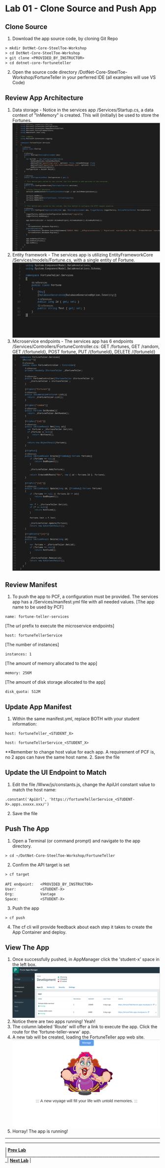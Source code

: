 [vsCodeStartupCs]: img/vsCodeStartupCs.png " "
[vsCodeFortuneControllerCs]: img/vsCodeFortuneControllerCs.png " "
[vsCodeFortuneCs]: img/vsCodeFortuneCs.png " "
[appManagerAppsPage]: img/appManagerAppsPage.png " "
[fortuneTellerWebSite]: img/fortuneTellerWebSite.png " "

# Lab 01 - Clone Source and Push App

## Clone Source

1. Download the app source code, by cloning Git Repo
```
> mkdir DotNet-Core-SteelToe-Workshop
> cd DotNet-Core-SteelToe-Workshop
> git clone <PROVIDED_BY_INSTRUCTOR>
> cd dotnet-core-fortuneteller
```
2. Open the source code directory /DotNet-Core-SteelToe-Workshop/FortuneTeller in your perferred IDE (all examples will use VS Code)


## Review App Architecture

1. Data storage - Notice in the services app /Services/Startup.cs, a data context of "InMemory" is created. This will (initially) be used to store the Fortunes.
![alt text][vsCodeStartupCs]
2. Entity framework - The services app is utilizing EntityFrameworkCore /Services/models/Fortune.cs, with a single entity of Fortune.
![alt text][vsCodeFortuneCs]
3. Microservice endpoints - The services app has 6 endpoints /Services/Controllers/FortuneController.cs: GET /fortunes, GET /random, GET /{fortuneId}, POST fortune, PUT /{fortuneId}, DELETE /{fortuneId}
![alt text][vsCodeFortuneControllerCs]

## Review Manifest

1. To push the app to PCF, a configuration must be provided. The services app has a /Services/manifest.yml file with all needed values.
[The app name to be used by PCF]
```
name: fortune-teller-services
```
[The url prefix to execute the microservice endpoints]
```
host: fortuneTellerService
```
[The number of instances]
```
instances: 1
```
[The amount of memory allocated to the app]
```
memory: 256M
```
[The amount of disk storage allocated to the app]
```
disk_quota: 512M
```

## Update App Manifest
1. Within the same manifest.yml, replace BOTH <STUDENT-X> with your student information:
```
host: fortuneTeller_<STUDENT_X>
```
```
host: fortuneTellerService_<STUDENT_X>
```
**Remember to change host value for each app. A requirement of PCF is, no 2 apps can have the same host name.
2. Save the file

## Update the UI Endpoint to Match
1. Edit the file /Www/js/constants.js, change the ApiUrl constant value to match the host name:
```
.constant('ApiUrl', 'https://fortuneTellerService_<STUDENT-X>.apps.xxxxx.xxx/')
```
2. Save the file

## Push The App
1. Open a Terminal (or command prompt) and navigate to the app directory.
```
> cd ~/DotNet-Core-SteelToe-Workshop/FortuneTeller
```
2. Confirm the API target is set
```
> cf target

API endpoint:   <PROVIDED_BY_INSTRUCTOR>
User:           <STUDENT-X>
Org:            Vantage
Space:          <STUDENT-X>
```
3. Push the app
```
> cf push
```
4. The cf cli will provide feedback about each step it takes to create the App Container and deploy.

## View The App
1. Once successfully pushed, in AppManager click the 'student-x' space in the left box.
![alt text][appManagerAppsPage]
2. Notice there are two apps running! Yeah!
3. The column labeled 'Route' will offer a link to execute the app. Click the route for the 'fortune-teller-www' app.
4. A new tab will be created, loading the FortuneTeller app web site.
![alt text][fortuneTellerWebSite]
5. Horray! The app is running!


___

___
| **[Prev Lab](../AppMgr-Login/README.md)** |_______________________________________________________________________________| **[Next Lab](../Lab-02/README.md)** |